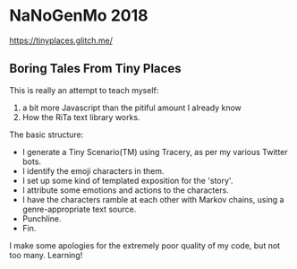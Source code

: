 NaNoGenMo 2018
=================

https://tinyplaces.glitch.me/

Boring Tales From Tiny Places
--------------------------------

This is really an attempt to teach myself:

1) a bit more Javascript than the pitiful amount I already know
2) How the RiTa text library works. 

The basic structure:

* I generate a Tiny Scenario(TM) using Tracery, as per my various Twitter bots. 
* I identify the emoji characters in them. 
* I set up some kind of templated exposition for the 'story'.
* I attribute some emotions and actions to the characters. 
* I have the characters ramble at each other with Markov chains, using a genre-appropriate text source.
* Punchline. 
* Fin. 

I make some apologies for the extremely poor quality of my code, but not too many. Learning!
